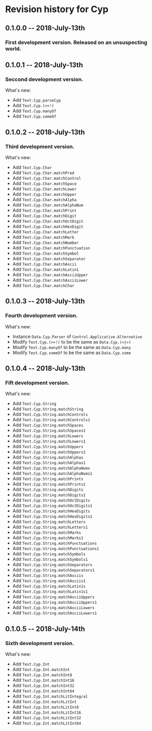 # Revision history for Cyp

## 0.1.0.0  -- 2018-July-13th
### First development version. Released on an unsuspecting world.

## 0.1.0.1  -- 2018-July-13th
### Seccond development version.
What's new:
* Add `Text.Cyp.parseCyp`
* Add `Text.Cyp.(>>!)`
* Add `Text.Cyp.manyOf`
* Add `Text.Cyp.someOf`

## 0.1.0.2  -- 2018-July-13th
### Third development version.
What's new:
* Add `Text.Cyp.Char`
* Add `Text.Cyp.Char.matchPred`
* Add `Text.Cyp.Char.matchControl`
* Add `Text.Cyp.Char.matchSpace`
* Add `Text.Cyp.Char.matchLower`
* Add `Text.Cyp.Char.matchUpper`
* Add `Text.Cyp.Char.matchAlpha`
* Add `Text.Cyp.Char.matchAlphaNum`
* Add `Text.Cyp.Char.matchPrint`
* Add `Text.Cyp.Char.matchDigit`
* Add `Text.Cyp.Char.matchOctDigit`
* Add `Text.Cyp.Char.matchHexDigit`
* Add `Text.Cyp.Char.matchLetter`
* Add `Text.Cyp.Char.matchMark`
* Add `Text.Cyp.Char.matchNumber`
* Add `Text.Cyp.Char.matchPunctuation`
* Add `Text.Cyp.Char.matchSymbol`
* Add `Text.Cyp.Char.matchSeparator`
* Add `Text.Cyp.Char.matchAscii`
* Add `Text.Cyp.Char.matchLatin1`
* Add `Text.Cyp.Char.matchAsciiUpper`
* Add `Text.Cyp.Char.matchAsciiLower`
* Add `Text.Cyp.Char.matchChar`

## 0.1.0.3  -- 2018-July-13th
### Fourth development version.
What's new:
* Instance `Data.Cyp.Parser` of `Control.Applicative.Alternative`
* Modify `Text.Cyp.(>>!)` to be the same as `Data.Cyp.(<|>)`
* Modify `Text.Cyp.manyOf` to be the same as `Data.Cyp.many`
* Modify `Text.Cyp.someOf` to be the same as `Data.Cyp.some`

## 0.1.0.4  -- 2018-July-13th
### Fift development version.
What's new:
* Add `Text.Cyp.String`
* Add `Text.Cyp.String.matchString`
* Add `Text.Cyp.String.matchControls`
* Add `Text.Cyp.String.matchControls1`
* Add `Text.Cyp.String.matchSpaces`
* Add `Text.Cyp.String.matchSpaces1`
* Add `Text.Cyp.String.matchLowers`
* Add `Text.Cyp.String.matchLowers1`
* Add `Text.Cyp.String.matchUppers`
* Add `Text.Cyp.String.matchUppers1`
* Add `Text.Cyp.String.matchAlphas`
* Add `Text.Cyp.String.matchAlphas1`
* Add `Text.Cyp.String.matchAlphaNums`
* Add `Text.Cyp.String.matchAlphaNums1`
* Add `Text.Cyp.String.matchPrints`
* Add `Text.Cyp.String.matchPrints1`
* Add `Text.Cyp.String.matchDigits`
* Add `Text.Cyp.String.matchDigits1`
* Add `Text.Cyp.String.matchOctDigits`
* Add `Text.Cyp.String.matchOctDigits1`
* Add `Text.Cyp.String.matchHexDigits`
* Add `Text.Cyp.String.matchHexDigits1`
* Add `Text.Cyp.String.matchLetters`
* Add `Text.Cyp.String.matchLetters1`
* Add `Text.Cyp.String.matchMarks`
* Add `Text.Cyp.String.matchMarks1`
* Add `Text.Cyp.String.matchPunctuations`
* Add `Text.Cyp.String.matchPunctuations1`
* Add `Text.Cyp.String.matchSymbols`
* Add `Text.Cyp.String.matchSymbols1`
* Add `Text.Cyp.String.matchSeparators`
* Add `Text.Cyp.String.matchSeparators1`
* Add `Text.Cyp.String.matchAsciis`
* Add `Text.Cyp.String.matchAsciis1`
* Add `Text.Cyp.String.matchLatin1s`
* Add `Text.Cyp.String.matchLatin1s1`
* Add `Text.Cyp.String.matchAsciiUppers`
* Add `Text.Cyp.String.matchAsciiUppers1`
* Add `Text.Cyp.String.matchAsciiLowers`
* Add `Text.Cyp.String.matchAsciiLowers1`

## 0.1.0.5  -- 2018-July-14th
### Sixth development version.
What's new:
* Add `Test.Cyp.Int`
* Add `Text.Cyp.Int.matchInt`
* Add `Text.Cyp.Int.matchInt8`
* Add `Text.Cyp.Int.matchInt16`
* Add `Text.Cyp.Int.matchInt32`
* Add `Text.Cyp.Int.matchInt64`
* Add `Text.Cyp.Int.matchLitIntegral`
* Add `Text.Cyp.Int.matchLitInt`
* Add `Text.Cyp.Int.matchLitInt8`
* Add `Text.Cyp.Int.matchLitInt16`
* Add `Text.Cyp.Int.matchLitInt32`
* Add `Text.Cyp.Int.matchLitInt64`
